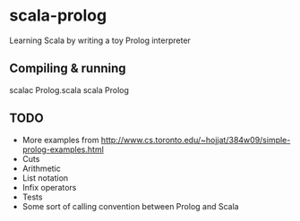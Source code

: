 # scala-prolog

Learning Scala by writing a toy Prolog interpreter

## Compiling & running

scalac Prolog.scala
scala Prolog

## TODO

- More examples from http://www.cs.toronto.edu/~hojjat/384w09/simple-prolog-examples.html
- Cuts
- Arithmetic
- List notation
- Infix operators
- Tests
- Some sort of calling convention between Prolog and Scala




